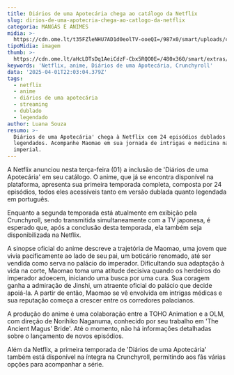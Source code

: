```yaml
---
title: Diários de uma Apotecária chega ao catálogo da Netflix
slug: dirios-de-uma-apotecria-chega-ao-catlogo-da-netflix
categoria: MANGÁS E ANIMES
midia: >-
  https://cdn.ome.lt/t35FZleNHU7AD1d0eolTV-ooeQI=/987x0/smart/uploads/conteudo/fotos/Design_sem_nome_-_2025-04-01T183757.496.png
tipoMidia: imagem
thumb: >-
  https://cdn.ome.lt/aHcLDTsDq1AeiCdzF-Cbx5RQO0E=/480x360/smart/extras/conteudos/Design_sem_nome_-_2025-04-01T183757.496.png
keywords: 'Netflix, anime, Diários de uma Apotecária, Crunchyroll'
data: '2025-04-01T22:03:04.379Z'
tags:
  - netflix
  - anime
  - diários de uma apotecária
  - streaming
  - dublado
  - legendado
author: Luana Souza
resumo: >-
  Diários de uma Apotecária' chega à Netflix com 24 episódios dublados e
  legendados. Acompanhe Maomao em sua jornada de intrigas e medicina na corte
  imperial.
---
```


A Netflix anunciou nesta terça-feira (01) a inclusão de 'Diários de uma Apotecária' em seu catálogo. O anime, que já se encontra disponível na plataforma, apresenta sua primeira temporada completa, composta por 24 episódios, todos eles acessíveis tanto em versão dublada quanto legendada em português.

Enquanto a segunda temporada está atualmente em exibição pela Crunchyroll, sendo transmitida simultaneamente com a TV japonesa, é esperado que, após a conclusão desta temporada, ela também seja disponibilizada na Netflix.

A sinopse oficial do anime descreve a trajetória de Maomao, uma jovem que vivia pacificamente ao lado de seu pai, um boticário renomado, até ser vendida como serva no palácio do imperador. Dificultando sua adaptação à vida na corte, Maomao toma uma atitude decisiva quando os herdeiros do imperador adoecem, iniciando uma busca por uma cura. Sua coragem ganha a admiração de Jinshi, um atraente oficial do palácio que decide apoiá-la. A partir de então, Maomao se vê envolvida em intrigas médicas e sua reputação começa a crescer entre os corredores palacianos.

A produção do anime é uma colaboração entre a TOHO Animation e a OLM, com direção de Norihiko Naganuma, conhecido por seu trabalho em 'The Ancient Magus' Bride'. Até o momento, não há informações detalhadas sobre o lançamento de novos episódios.

Além da Netflix, a primeira temporada de 'Diários de uma Apotecária' também está disponível na íntegra na Crunchyroll, permitindo aos fãs várias opções para acompanhar a série.
